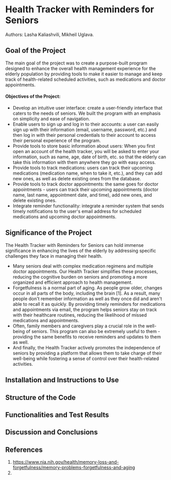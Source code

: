 # **Health Tracker with Reminders for Seniors**
Authors: Lasha Kaliashvili, Mikheil Uglava.

## **Goal of the Project**
The main goal of the project was to create a purpose-built program designed to enhance the overall health management experience for the elderly population by providing tools to make it easier to manage and keep track of health-related scheduled activities, such as medications and doctor appointments.

#### Objectives of the Project:
* Develop an intuitive user interface: create a user-friendly interface that caters to the needs of seniors. We built the program with an emphasis on simplicity and ease of navigation.
* Enable users to sign up and log in to their accounts: a user can easily sign up with their information (email, username, password, etc.) and then log in with their personal credentials to their account to access their personal experience of the program.
* Provide tools to store basic information about users: When you first open an account of the health tracker, you will be asked to enter your information, such as name, age, date of birth, etc. so that the elderly can take this information with them anywhere they go with easy access.
* Provide tools to track medications: users can track their upcoming medications (medication name, when to take it, etc.), and they can add new ones, as well as delete existing ones from the database.
* Provide tools to track doctor appointments: the same goes for doctor appointments - users can track their upcoming appointments (doctor name, last name, appointment date, and time), add new ones, and delete existing ones.
* Integrate reminder functionality: integrate a reminder system that sends timely notifications to the user's email address for scheduled medications and upcoming doctor appointments.

## **Significance of the Project**
The Health Tracker with Reminders for Seniors can hold immense significance in enhancing the lives of the elderly by addressing specific challenges they face in managing their health.
* Many seniors deal with complex medication regimens and multiple doctor appointments. Our Health Tracker simplifies these processes, reducing the cognitive burden on seniors and promoting a more organized and efficient approach to health management.
* Forgetfulness is a normal part of aging. As people grow older, changes occur in all parts of the body, including the brain [1]. As a result, many people don't remember information as well as they once did and aren't able to recall it as quickly. By providing timely reminders for medications and appointments via email, the program helps seniors stay on track with their healthcare routines, reducing the likelihood of missed medications and appointments.
* Often, family members and caregivers play a crucial role in the well-being of seniors. This program can also be extremely useful to them - providing the same benefits to receive reminders and updates to them as well.
* And finally, the Health Tracker actively promotes the independence of seniors by providing a platform that allows them to take charge of their well-being while fostering a sense of control over their health-related activities.

## **Installation and Instructions to Use**

## **Structure of the Code**

## **Functionalities and Test Results**

## **Discussion and Conclusions**

## **References**
1. https://www.nia.nih.gov/health/memory-loss-and-forgetfulness/memory-problems-forgetfulness-and-aging
2. 
